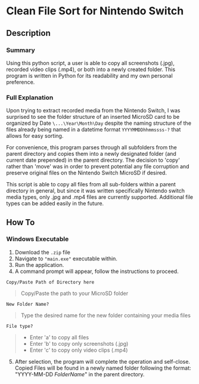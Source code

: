 # Clean File Sort for Nintendo Switch
## Description
### Summary
Using this python script, a user is able to copy all screenshots (.jpg), recorded video clips (.mp4), or both into a newly created folder. This program is written in Python for its readability and my own personal preference.

### Full Explanation
Upon trying to extract recorded media from the Nintendo Switch, I was surprised to see the folder structure
of an inserted MicroSD card to be organized by Date `\...\Year\Month\Day` despite the naming structure of the files already being named in a datetime format `YYYYMMDDhhmmssss-?` that allows for easy sorting. 

For convenience, this program parses through all subfolders from the parent directory and copies them into a newly designated folder (and current date prepended) in the parent directory. The decision to 'copy' rather than 'move' was in order to prevent potential any file corruption and preserve original files on the Nintendo Switch MicroSD if desired.

This script is able to copy all files from all sub-folders within a parent directory in general, but since it was written specifically Nintendo switch media types, only .jpg and .mp4 files are currently supported. Additional file types can be added easily in the future.


## How To
### Windows Executable

 1. Download the `.zip` file
 2. Navigate to `"main.exe"` executable within.
 3. Run the application.
 4. A command prompt will appear, follow the instructions to proceed.
  
   `Copy/Paste Path of Directory here`
   > Copy/Paste the path to your MicroSD folder
  
   `New Folder Name?`
   >Type the desired name for the new folder containing your media files
  
   `File type?`
   >- Enter 'a' to copy all files
   >- Enter 'b' to copy only screenshots (.jpg)
   >- Enter 'c' to copy only video clips (.mp4)
  
 5. After selection, the program will complete the operation and self-close. 
Copied Files will be found in a newly named folder following the format: "YYYY-MM-DD _FolderName_"
in the parent directory.
